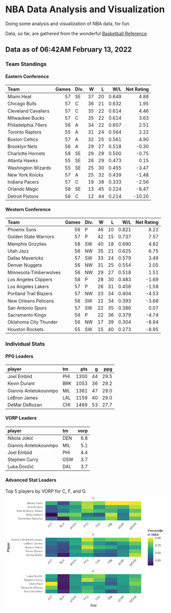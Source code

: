 # NBA Data Analysis and Visualization

Doing some analysis and visualization of NBA data, for fun.

Data, so far, are gathered from the wonderful [Basketball
Reference](https://www.basketball-reference.com/).

## Data as of 06:42AM February 13, 2022

### Team Standings

#### Eastern Conference

| Team                | Games | Div. |  W |  L |   W/L | Net Rating |
| :------------------ | ----: | :--- | -: | -: | ----: | ---------: |
| Miami Heat          |    57 | SE   | 37 | 20 | 0.649 |       4.88 |
| Chicago Bulls       |    57 | C    | 36 | 21 | 0.632 |       1.95 |
| Cleveland Cavaliers |    57 | C    | 35 | 22 | 0.614 |       4.46 |
| Milwaukee Bucks     |    57 | C    | 35 | 22 | 0.614 |       3.63 |
| Philadelphia 76ers  |    56 | A    | 34 | 22 | 0.607 |       2.51 |
| Toronto Raptors     |    55 | A    | 31 | 24 | 0.564 |       2.22 |
| Boston Celtics      |    57 | A    | 32 | 25 | 0.561 |       4.90 |
| Brooklyn Nets       |    56 | A    | 29 | 27 | 0.518 |     \-0.30 |
| Charlotte Hornets   |    58 | SE   | 29 | 29 | 0.500 |     \-0.75 |
| Atlanta Hawks       |    55 | SE   | 26 | 29 | 0.473 |       0.15 |
| Washington Wizards  |    55 | SE   | 25 | 30 | 0.455 |     \-3.47 |
| New York Knicks     |    57 | A    | 25 | 32 | 0.439 |     \-1.48 |
| Indiana Pacers      |    57 | C    | 19 | 38 | 0.333 |     \-2.56 |
| Orlando Magic       |    58 | SE   | 13 | 45 | 0.224 |     \-8.47 |
| Detroit Pistons     |    56 | C    | 12 | 44 | 0.214 |    \-10.20 |

#### Western Conference

| Team                   | Games | Div. |  W |  L |   W/L | Net Rating |
| :--------------------- | ----: | :--- | -: | -: | ----: | ---------: |
| Phoenix Suns           |    56 | P    | 46 | 10 | 0.821 |       8.22 |
| Golden State Warriors  |    57 | P    | 42 | 15 | 0.737 |       7.57 |
| Memphis Grizzlies      |    58 | SW   | 40 | 18 | 0.690 |       4.82 |
| Utah Jazz              |    56 | NW   | 35 | 21 | 0.625 |       6.75 |
| Dallas Mavericks       |    57 | SW   | 33 | 24 | 0.579 |       3.49 |
| Denver Nuggets         |    56 | NW   | 31 | 25 | 0.554 |       2.05 |
| Minnesota Timberwolves |    56 | NW   | 29 | 27 | 0.518 |       1.51 |
| Los Angeles Clippers   |    58 | P    | 28 | 30 | 0.483 |     \-1.69 |
| Los Angeles Lakers     |    57 | P    | 26 | 31 | 0.456 |     \-1.58 |
| Portland Trail Blazers |    57 | NW   | 23 | 34 | 0.404 |     \-4.53 |
| New Orleans Pelicans   |    56 | SW   | 22 | 34 | 0.393 |     \-3.68 |
| San Antonio Spurs      |    57 | SW   | 22 | 35 | 0.386 |       0.07 |
| Sacramento Kings       |    58 | P    | 22 | 36 | 0.379 |     \-4.74 |
| Oklahoma City Thunder  |    56 | NW   | 17 | 39 | 0.304 |     \-6.94 |
| Houston Rockets        |    55 | SW   | 15 | 40 | 0.273 |     \-8.95 |

### Individual Stats

#### PPG Leaders

| player                | tm  |  pts |  g |  ppg |
| :-------------------- | :-- | ---: | -: | ---: |
| Joel Embiid           | PHI | 1300 | 44 | 29.5 |
| Kevin Durant          | BRK | 1053 | 36 | 29.2 |
| Giannis Antetokounmpo | MIL | 1361 | 47 | 29.0 |
| LeBron James          | LAL | 1159 | 40 | 29.0 |
| DeMar DeRozan         | CHI | 1469 | 53 | 27.7 |

#### VORP Leaders

| player                | tm  | vorp |
| :-------------------- | :-- | ---: |
| Nikola Jokić          | DEN |  6.8 |
| Giannis Antetokounmpo | MIL |  5.1 |
| Joel Embiid           | PHI |  4.4 |
| Stephen Curry         | GSW |  3.7 |
| Luka Dončić           | DAL |  3.7 |

#### Advanced Stat Leaders

Top 5 players by VORP for C, F, and G.
![](README_files/figure-gfm/README-unnamed-chunk-7-1.png)<!-- -->
